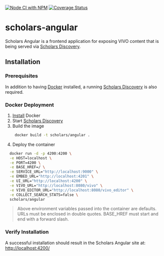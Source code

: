[![Node CI with NPM](https://github.com/TAMULib/scholars-angular/workflows/Node%20CI%20with%20NPM/badge.svg)](https://github.com/TAMULib/scholars-angular/actions?query=workflow%3A%22Node+CI+with+NPM%22)
[![Coverage Status](https://coveralls.io/repos/github/TAMULib/scholars-angular/badge.svg?branch=tamu-master)](https://coveralls.io/github/TAMULib/scholars-angular?branch=tamu-master)

# scholars-angular

Scholars Angular is a frontend application for exposing VIVO content that is being served via [Scholars Discovery](https://github.com/vivo-community/scholars-discovery).

## Installation

### Prerequisites

In addition to having [Docker](https://docs.docker.com/) installed, a running [Scholars Discovery](https://github.com/vivo-community/scholars-discovery) is also required.

### Docker Deployment

1. [Install](https://docs.docker.com/install/) Docker
1. Start [Scholars Discovery](https://github.com/vivo-community/scholars-discovery#installation-instructions)
1. Build the image
   ```bash
    docker build -t scholars/angular .
   ```
1. Deploy the container
```bash
  docker run -d -p 4200:4200 \
  -e HOST=localhost \
  -e PORT=4200 \
  -e BASE_HREF=/ \
  -e SERVICE_URL="http://localhost:9000" \
  -e EMBED_URL="http://localhost:4201" \
  -e UI_URL="http://localhost:4200" \
  -e VIVO_URL="http://localhost:8080/vivo" \
  -e VIVO_EDITOR_URL="http://localhost:8080/vivo_editor" \
  -e COLLECT_SEARCH_STATS=false \
  scholars/angular
```

> Above environment variables passed into the container are defaults. URLs must be enclosed in double quotes. BASE_HREF must start and end with a forward slash.

### Verify Installation 

A successful installation should result in the Scholars Angular site at:
[http://localhost:4200/](http://localhost:4200)
